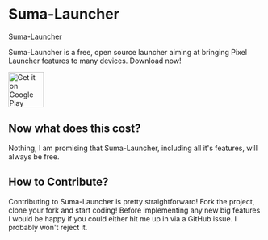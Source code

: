 # Suma-Launcher 

[Suma-Launcher](banner.png)

Suma-Launcher is a free, open source launcher aiming at bringing Pixel Launcher features to many devices. 
Download now!

<a href="https://play.google.com/store/apps/details?id=suma.launcher">
<img src="https://play.google.com/intl/en_us/badges/images/generic/en_badge_web_generic.png" height="70" alt="Get it on Google Play"/></a>

## Now what does this cost?

Nothing, I am promising that Suma-Launcher, including all it's features, will always be free.

## How to Contribute?

Contributing to Suma-Launcher is pretty straightforward! Fork the project, clone your fork and start coding!
Before implementing any new big features I would be happy if you could either hit me up in via a GitHub issue. I probably won't reject it.


